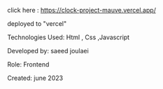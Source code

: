 click here : https://clock-project-mauve.vercel.app/

deployed to "vercel"

Technologies Used: Html , Css ,Javascript

Developed by: saeed joulaei

Role: Frontend

Created: june 2023
